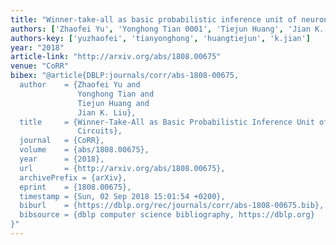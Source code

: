 ```yaml
---
title: "Winner-take-all as basic probabilistic inference unit of neuronal circuits"
authors: ['Zhaofei Yu', 'Yonghong Tian 0001', 'Tiejun Huang', 'Jian K. Liu']
authors-key: ['yuzhaofei', 'tianyonghong', 'huangtiejun', 'k.jian']
year: "2018"
article-link: "http://arxiv.org/abs/1808.00675"
venue: "CoRR"
bibex: "@article{DBLP:journals/corr/abs-1808-00675,
  author    = {Zhaofei Yu and
               Yonghong Tian and
               Tiejun Huang and
               Jian K. Liu},
  title     = {Winner-Take-All as Basic Probabilistic Inference Unit of Neuronal
               Circuits},
  journal   = {CoRR},
  volume    = {abs/1808.00675},
  year      = {2018},
  url       = {http://arxiv.org/abs/1808.00675},
  archivePrefix = {arXiv},
  eprint    = {1808.00675},
  timestamp = {Sun, 02 Sep 2018 15:01:54 +0200},
  biburl    = {https://dblp.org/rec/journals/corr/abs-1808-00675.bib},
  bibsource = {dblp computer science bibliography, https://dblp.org}
}"
---
```

